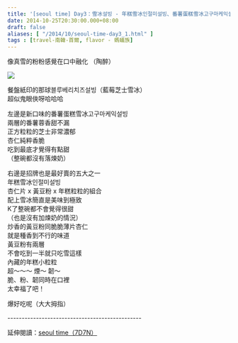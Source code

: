 ```yaml
---
title: '[seoul time] Day3：雪冰설빙 - 年糕雪冰인절미설빙、番薯蛋糕雪冰고구마케익설빙'
date: 2014-10-25T20:30:00.000+08:00
draft: false
aliases: [ "/2014/10/seoul-time-day3_1.html" ]
tags : [travel-南韓-首爾, flavor - 螞蟻族]
---
```


像真雪的粉粉感覺在口中融化 （陶醉）  

![](/images/seoul3e.jpg)

餐盤紙印的那球블루베리치즈설빙（藍莓芝士雪冰）  
超似鬼眼俠呀哈哈哈  
  
左邊是新口味的番薯蛋糕雪冰고구마케익설빙  
兩層的番薯蓉香甜不漏  
正方粒粒的芝士非常濃郁  
杏仁純粹香脆  
吃到最底才覺得有點甜  
（整碗都沒有落煉奶）  
  
右邊是招牌也是最好賣的五大之一  
年糕雪冰인절미설빙  
杏仁片 x 黃豆粉 x 年糕粒粒的組合  
配上雪冰簡直是美味到極致  
K了整碗都不會覺得很甜  
（也是沒有加煉奶的情況）  
炒香的黃豆粉同脆脆薄片杏仁  
就是種香到不行的味道  
黃豆粉有兩層  
不會吃到一半就只吃雪這樣  
內藏的年糕小粒粒  
超～～～ 煙～ 韌～  
脆、粉、韌同時在口裡  
太幸福了吧！  
  
爆好吃呢（大大拇指）  
  
\-----------------------------------------------  
  
延伸閱讀：[seoul time（7D7N）](https://hidie.net/seoul7d7n/)
